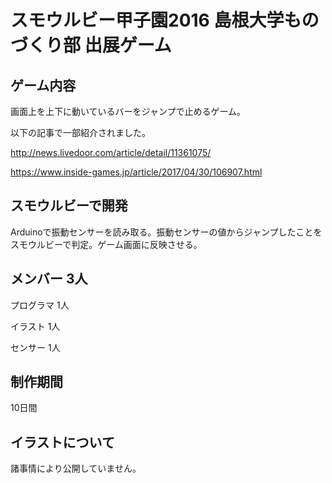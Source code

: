 # スモウルビー甲子園2016 島根大学ものづくり部 出展ゲーム

## ゲーム内容
画面上を上下に動いているバーをジャンプで止めるゲーム。

以下の記事で一部紹介されました。

http://news.livedoor.com/article/detail/11361075/

https://www.inside-games.jp/article/2017/04/30/106907.html

## スモウルビーで開発
Arduinoで振動センサーを読み取る。振動センサーの値からジャンプしたことをスモウルビーで判定。ゲーム画面に反映させる。

## メンバー 3人
プログラマ 1人

イラスト 1人

センサー 1人

## 制作期間
10日間

## イラストについて
諸事情により公開していません。